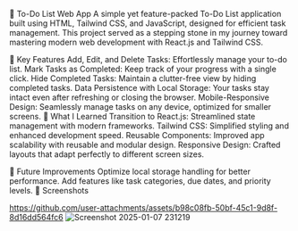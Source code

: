 📝 To-Do List Web App
A simple yet feature-packed To-Do List application built using HTML, Tailwind CSS, and JavaScript, designed for efficient task management. This project served as a stepping stone in my journey toward mastering modern web development with React.js and Tailwind CSS.

🚀 Key Features
Add, Edit, and Delete Tasks: Effortlessly manage your to-do list.
Mark Tasks as Completed: Keep track of your progress with a single click.
Hide Completed Tasks: Maintain a clutter-free view by hiding completed tasks.
Data Persistence with Local Storage: Your tasks stay intact even after refreshing or closing the browser.
Mobile-Responsive Design: Seamlessly manage tasks on any device, optimized for smaller screens.
📌 What I Learned
Transition to React.js: Streamlined state management with modern frameworks.
Tailwind CSS: Simplified styling and enhanced development speed.
Reusable Components: Improved app scalability with reusable and modular design.
Responsive Design: Crafted layouts that adapt perfectly to different screen sizes.



🌟 Future Improvements
Optimize local storage handling for better performance.
Add features like task categories, due dates, and priority levels.
📸 Screenshots


https://github.com/user-attachments/assets/b98c08fb-50bf-45c1-9d8f-8d16dd564fc6
![Screenshot 2025-01-07 231219](https://github.com/user-attachments/assets/681de89a-711c-4f25-ae22-cff547a18e74)

